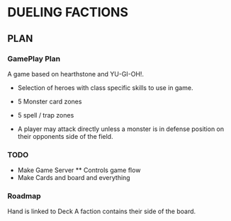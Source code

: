 DUELING FACTIONS
================

PLAN
----

### GamePlay Plan

A game based on hearthstone and YU-GI-OH!. 

* Selection of heroes with class specific skills to use in game.
* 5 Monster card zones
* 5 spell / trap zones

* A player may attack directly unless a monster is in defense position on their opponents side of the field.

### TODO
* Make Game Server 
** Controls game flow
* Make Cards and board and everything

### Roadmap

Hand is linked to Deck 
A faction contains their side of the board.


